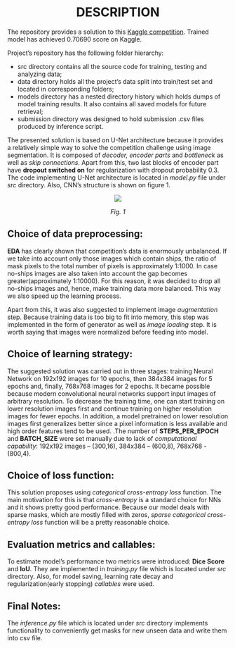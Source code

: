 <h1 align="center">DESCRIPTION</h1>

  The repository provides a solution to this [Kaggle competition](https://www.kaggle.com/c/airbus-ship-detection "Airbus Ship Detection Challenge"). Trained model has achieved 0.70690 score on Kaggle.
  
  Project’s repository has the following folder hierarchy:
  * src directory contains all the source code for training, testing and analyzing data;
  * data directory holds all the project’s data split into train/test set and located in corresponding folders;
  * models directory has a nested directory history which holds dumps of model training results. It also contains all saved models for future retrieval;
  * submission directory was designed to hold submission .csv files produced by inference script.
  
  The presented solution is based on U-Net architecture because it provides a relatively simple way to solve the competition challenge using image segmentation. It is composed of _decoder, encoder parts_ and _bottleneck_ 
  as well as _skip connections_. Apart from this, two last blocks of encoder part have **dropout switched on** for regularization with dropout probability 0.3. The code implementing U-Net architecture is located in _model.py_ 
  file under _src_ directory. Also, CNN’s structure is  shown on figure 1.
  <p align="center">
	<img src="https://drive.google.com/uc?export=view&id=1-hC5ioy_KJdauEFMqwyN_EEfgvdDYdXz">
  </p>
  <p align="center"><em>Fig. 1</em></p>
  
  ## Choice of data preprocessing:
  **EDA** has clearly shown that competition’s data is enormously unbalanced. If we take into account only those images which contain ships, the ratio of mask pixels to the total number of pixels is approximately 1:1000. In case 
  no-ships images are also taken into account the gap becomes greater(approximately 1:10000). For this reason, it was decided to drop all no-ships images and, hence, make training data more balanced. This way we also speed up the
  learning process.
  
  Apart from this, it was also suggested to implement image _augmentation_ step. Because training data is too big to fit into memory, this step was implemented in the form of generator as well as _image loading_ step. It is worth 
  saying that images were normalized before feeding into model.
  
  ## Choice of learning strategy:
  The suggested solution was carried out in three stages: training Neural Network on 192x192 images for 10 epochs, then 384x384 images for 5 epochs and, finally, 768x768 images for 2 epochs. It became possible because modern 
  convolutional neural networks support input images of arbitrary resolution. To decrease the training time, one can start training on lower resolution images first and continue training on higher resolution images for fewer 
  epochs. In addition, a model pretrained on lower resolution images first generalizes better since a pixel information is less available and high order features tend to be used. .The number of **STEPS_PER_EPOCH** and **BATCH_SIZE** were set manually 
  due to lack of _computational capability_: 192x192 images – (300,16), 384x384 – (600,8), 768x768 - (800,4).
  
  ## Choice of loss function:
  This solution proposes using _categorical cross-entropy loss_ function. The main motivation for this is that _cross-entropy_ is a standard choice for NNs and it shows pretty good performance. Because our model deals with sparse 
  masks, which are mostly filled with zeros, _sparse categorical cross-entropy loss_ function will be a pretty reasonable choice.
  
  ## Evaluation metrics and callables:
  To estimate model’s performance two metrics were introduced: **Dice Score** and **IoU**. They are implemented in _training.py_ file which is located under _src_ directory. Also, for model saving, learning rate decay and 
  regularization(early stopping) _callables_ were used.
  
  ## Final Notes:
  The _inference.py_ file which is located under _src_ directory implements functionality to conveniently get masks for new unseen data and write them into csv file.
